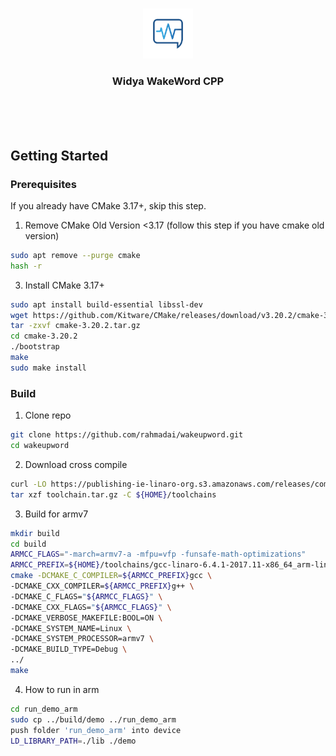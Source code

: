 
<!-- PROJECT LOGO -->
<br />
<p align="center">
  <a href="https://github.com/ilhamfzri/widya-wicara-diarization">
    <img src="images/logo.png" alt="Logo" width="80" height="80">
  </a>

  <h3 align="center">Widya WakeWord CPP</h3>

  <p align="center">
<!--     Audio to Text Automation Transciption -->
    <br />
<!--     <a href="https://github.com/ilhamfzri/widya-wicara-diarization"><strong>Explore the docs »</strong></a> -->
    <br />
    <br />
<!--     <a href="https://colab.research.google.com/drive/13NL3jdqpWEKPUdREq6OGKb91MCQfcQfy?usp=sharing">View Demo</a> -->
    <!-- ·
    <a href="https://github.com/ilhamfzri/widya-wicara-diarization">Report Bug</a>
    ·
    <a href="https://github.com/ilhamfzri/widya-wicara-diarization">Request Feature</a> -->
  </p>
</p>

<!-- GETTING STARTED -->
## Getting Started
### Prerequisites
If you already have CMake 3.17+, skip this step.
 1. Remove CMake Old Version <3.17 (follow this step if you have cmake old version)
  ```sh
  sudo apt remove --purge cmake
  hash -r
  ```
 3. Install CMake 3.17+ 
   ```sh
  sudo apt install build-essential libssl-dev
  wget https://github.com/Kitware/CMake/releases/download/v3.20.2/cmake-3.20.2.tar.gz
  tar -zxvf cmake-3.20.2.tar.gz
  cd cmake-3.20.2
  ./bootstrap
  make 
  sudo make install 
  ```
  
  ### Build 
 1. Clone repo
  ```sh
  git clone https://github.com/rahmadai/wakeupword.git
  cd wakeupword
  ```

 2. Download cross compile
 ```sh
 curl -LO https://publishing-ie-linaro-org.s3.amazonaws.com/releases/components/toolchain/binaries/6.4-2017.11/arm-linux-gnueabihf/gcc-linaro-6.4.1-2017.11-x86_64_arm-linux-gnueabihf.tar.xz?Signature=VfyvQEjKz4mWRhKcIS4Soq3KbfA%3D&Expires=1636427417&AWSAccessKeyId=AKIAIELXV2RYNAHFUP7A -o toolchain.tar.gz
 tar xzf toolchain.tar.gz -C ${HOME}/toolchains
 
 ```
 3. Build for armv7
  ```sh
  mkdir build
  cd build
  ARMCC_FLAGS="-march=armv7-a -mfpu=vfp -funsafe-math-optimizations"
  ARMCC_PREFIX=${HOME}/toolchains/gcc-linaro-6.4.1-2017.11-x86_64_arm-linux-gnueabihf/bin/arm-linux-gnueabihf-
  cmake -DCMAKE_C_COMPILER=${ARMCC_PREFIX}gcc \
  -DCMAKE_CXX_COMPILER=${ARMCC_PREFIX}g++ \
  -DCMAKE_C_FLAGS="${ARMCC_FLAGS}" \
  -DCMAKE_CXX_FLAGS="${ARMCC_FLAGS}" \
  -DCMAKE_VERBOSE_MAKEFILE:BOOL=ON \
  -DCMAKE_SYSTEM_NAME=Linux \
  -DCMAKE_SYSTEM_PROCESSOR=armv7 \
  -DCMAKE_BUILD_TYPE=Debug \
  ../
  make
  ```
 4. How to run in arm
 ```sh
 cd run_demo_arm
 sudo cp ../build/demo ../run_demo_arm
 push folder 'run_demo_arm' into device
 LD_LIBRARY_PATH=./lib ./demo